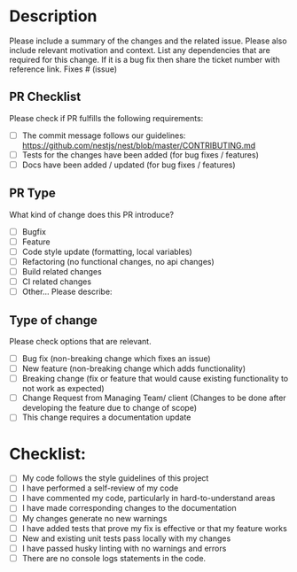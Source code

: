 # Description

Please include a summary of the changes and the related issue. Please also include relevant motivation and context. List any dependencies that are required for this change.
If it is a bug fix then share the ticket number with reference link.
Fixes # (issue)

## PR Checklist

Please check if PR fulfills the following requirements:

-   [ ] The commit message follows our guidelines: https://github.com/nestjs/nest/blob/master/CONTRIBUTING.md
-   [ ] Tests for the changes have been added (for bug fixes / features)
-   [ ] Docs have been added / updated (for bug fixes / features)

## PR Type

What kind of change does this PR introduce?

<!-- Please check the one that applies to this PR using "x". -->

-   [ ] Bugfix
-   [ ] Feature
-   [ ] Code style update (formatting, local variables)
-   [ ] Refactoring (no functional changes, no api changes)
-   [ ] Build related changes
-   [ ] CI related changes
-   [ ] Other... Please describe:

## Type of change

Please check options that are relevant.

-   [ ] Bug fix (non-breaking change which fixes an issue)
-   [ ] New feature (non-breaking change which adds functionality)
-   [ ] Breaking change (fix or feature that would cause existing functionality to not work as expected)
-   [ ] Change Request from Managing Team/ client (Changes to be done after developing the feature due to change of scope)
-   [ ] This change requires a documentation update

# Checklist:

-   [ ] My code follows the style guidelines of this project
-   [ ] I have performed a self-review of my code
-   [ ] I have commented my code, particularly in hard-to-understand areas
-   [ ] I have made corresponding changes to the documentation
-   [ ] My changes generate no new warnings
-   [ ] I have added tests that prove my fix is effective or that my feature works
-   [ ] New and existing unit tests pass locally with my changes
-   [ ] I have passed husky linting with no warnings and errors
-   [ ] There are no console logs statements in the code.

